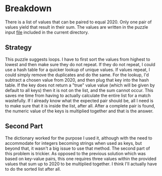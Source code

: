 # Breakdown

There is a list of values that can be paired to equal 2020. Only one pair of values yield that result in their sum. The values are written in the puzzle input [file](./puzzle_input.txt) included in the current directory.

## Strategy

This puzzle suggests loops. I have to first sort the values from highest to lowest and then make sure they do not repeat. If they do not repeat, I could use a hash table for a quicker lookup of unique values. If values repeat, I could simply remove the duplicates and do the same. For the lookup, I'd subtract a chosen value from 2020, and then plug that key into the hash table. If the key does not return a "true" value value (which will be given by default to all keys) then it is not on the list, and the sum cannot occur. This saves me time from having to actually calculate the entire list for a match wastefully. If I already know what the expected pair should be, all I need is to make sure that it is inside the list, after all. After a complete pair is found, the numeric value of the keys is multiplied together and that is the answer.

## Second Part

The dictionary worked for the purpose I used it, although with the need to accommodate for integers becoming strings when used as keys, but beyond that, it wasn't a big issue to use that method. The second part of this problem is trickier. As opposed to the previous solution which was based on key-value pairs, this one requires three values within the provided values that sum up to 2020 to be multiplied together. I think I'll actually have to do the sorted list after all.
